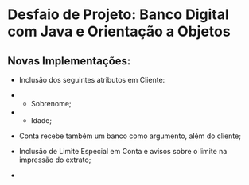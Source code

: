# Desfaio de Projeto: Banco Digital com Java e Orientação a Objetos

## Novas Implementações:

- Inclusão dos seguintes atributos em Cliente:
- - Sobrenome;
- - Idade;

- Conta recebe também um banco como argumento, além do cliente;
- Inclusão de Limite Especial em Conta e avisos sobre o limite na impressão do extrato;
- 